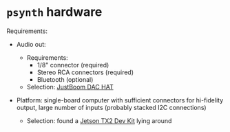 # `psynth` hardware

Requirements:

- Audio out:
    - Requirements:
        - 1/8" connector (required)
        - Stereo RCA connectors (required)
        - Bluetooth (optional)
    - Selection: [JustBoom DAC HAT](https://www.sparkfun.com/products/14319)

- Platform: single-board computer with sufficient connectors for hi-fidelity output, large number
  of inputs (probably stacked I2C connections)
    - Selection: found a [Jetson TX2 Dev Kit](https://developer.nvidia.com/embedded/jetson-tx2-developer-kit)
      lying around
